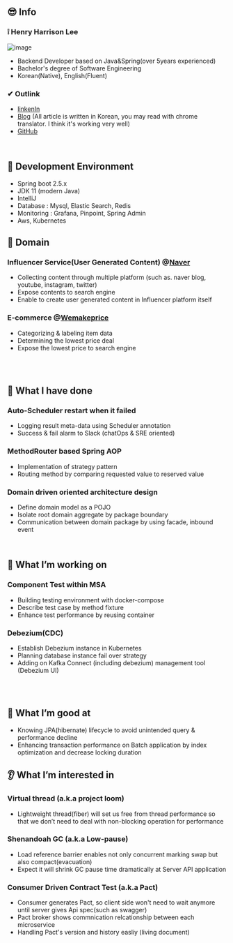 ## 😎 Info 

### ❕ Henry Harrison Lee 
![image](https://user-images.githubusercontent.com/51354965/172858000-9967e637-cf3f-43f7-9fb7-615a0dbd2799.png)
- Backend Developer based on Java&Spring(over 5years experienced)
- Bachelor's degree of Software Engineering
- Korean(Native), English(Fluent)

### ✔ Outlink 

- [linkenIn](https://www.linkedin.com/in/heeyeon-lee-61763a190/)
- [Blog](https://velog.io/@recordsbeat) (All article is written in Korean, you may read with chrome translator. I think it's working very well)
- [GitHub](https://github.com/recordsbeat)

<br>

## 🔨 Development Environment 
- Spring boot 2.5.x
- JDK 11 (modern Java)
- IntelliJ
- Database : Mysql, Elastic Search, Redis
- Monitoring : Grafana, Pinpoint, Spring Admin
- Aws, Kubernetes



## 🧱 Domain 
### Influencer Service(User Generated Content) @[Naver](https://influencercenter.naver.com)
- Collecting content through multiple platform (such as. naver blog, youtube, instagram, twitter)
- Expose contents to search engine
- Enable to create user generated content in Influencer platform itself


### E-commerce @[Wemakeprice](https://wemakeprice.com)
- Categorizing & labeling item data
- Determining the lowest price deal
- Expose the lowest price to search engine


<br><br>




## 📝 What I have done

### Auto-Scheduler restart when it failed
- Logging result meta-data using Scheduler annotation 
- Success & fail alarm to Slack (chatOps & SRE oriented)

### MethodRouter based Spring AOP
- Implementation of strategy pattern 
- Routing method by comparing requested value to reserved value

### Domain driven oriented architecture design
- Define domain model as a POJO
- Isolate root domain aggregate by package boundary
- Communication between domain package by using facade, inbound event


<br>


## 📑 What I’m working on

### Component Test within MSA
- Building testing environment with docker-compose 
- Describe test case by method fixture
- Enhance test performance by reusing container 

### Debezium(CDC)
- Establish Debezium instance in Kubernetes
- Planning database instance fail over strategy
- Adding on Kafka Connect (including debezium) management tool (Debezium UI)


<br><br>



## 💪 What I’m good at

- Knowing JPA(hibernate) lifecycle to avoid unintended query & performance decline
- Enhancing transaction performance on Batch application by index optimization and decrease locking duration


## 👂 What I’m interested in

### Virtual thread (a.k.a project loom) 
- Lightweight thread(fiber) will set us free from thread performance so that we don’t need to deal with non-blocking operation for performance

### Shenandoah GC (a.k.a Low-pause)
- Load reference barrier enables not only concurrent marking swap but also compact(evacuation) 
- Expect it will shrink GC pause time dramatically at Server API application

### Consumer Driven Contract Test (a.k.a Pact)
- Consumer generates Pact, so client side won't need to wait anymore until server gives Api spec(such as swagger)
- Pact broker shows commnication relcationship between each microservice
- Handling Pact's version and history easliy (living document)



